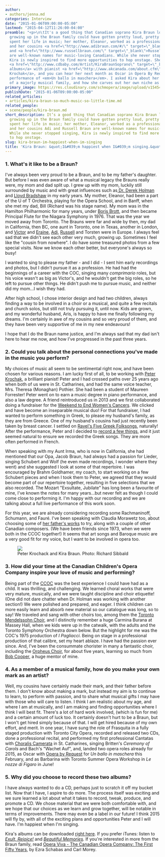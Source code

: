 ```yaml
---
author:
- authors/jenna.md
categories: Interview
date: "2015-01-06T09:00:00-05:00"
lastmod: "2015-04-12T11:26:00-04:00"
preamble: "<p>\n\tIt's a good thing that Canadian soprano Kira Braun loves music;
  growing up in the Braun family could have gotten pretty loud, pretty quickly. Kira
  spent her life in music; her mother, Eleanor, worked as a professional flautist
  and her cousins <a href=\"http://www.adibraun.com/#/\" target=\"_blank\">Adi</a>
  and <a href=\"http://www.russellbraun.com/\" target=\"_blank\">Russell Braun</a>
  are well-known names for music-loving Canadians. While she never stopped singing,
  Kira is newly inspired to find more opportunities to hop onstage. She has recorded
  <a href=\"http://www.cdbaby.com/Artist/KiraBraunSoprano\" target=\"_blank\">two
  albums</a> with pianist <a href=\"http://www.akcanada.com/about.cfm\" target=\"_blank\">Peter
  Krochak</a>, and you can hear her next month as Oscar in Opera By Request's upcoming
  performance of <em>Un ballo in maschera</em>. I asked Kira about her life as part
  of a majorly musical family, and how she carves out her own niche as a singer.\n</p>"
primary_image: https://res.cloudinary.com/schmopera/image/upload/v1545409169/media/webhook-uploads/1428851449772/KiraBraun.jpg.jpg
publishDate: "2015-01-06T09:00:00-05:00"
related_articles:
- articles/kira-braun-so-much-music-so-little-time.md
related_people:
- scene/people/kira-braun.md
short_description: It’s a good thing that Canadian soprano Kira Braun loves music;
  growing up in the Braun family could have gotten pretty loud, pretty quickly. Kira
  spent her life in music; her mother, Eleanor, worked as a professional flautist
  and her cousins Adi and Russell Braun are well-known names for music-loving Canadians.
  While she never stopped singing, Kira is newly inspired to find more opportunities
  to hop onstage.
slug: kira-braun-im-happiest-when-im-singing
title: 'Kira Braun: &quot;I&#039;m happiest when I&#039;m singing.&quot;'
---
```


<h3>1. What's it like to be a Braun?<br>
</h3>
<p>
	I've always been very proud to be a Braun, and to be my father's daughter. But before I was even aware of what a musical legacy the Brauns really were, my mom and dad split up. I grew up with my mom, luckily still surrounded by music and with great influences such as<a href="http://www.musiccentre.ca/node/37210/biography" target="_blank"> Dr. Derek Holman</a> and <a href="http://www.thecanadianencyclopedia.ca/en/article/lloyd-bradshaw-emc/" target="_blank">Lloyd Bradshaw</a> in my early years. My mother, Eleanor, had been a part of the U of T Orchestra, playing for the Opera School, and in Banff, when she met my dad, Bill (Richard was his stage name). My mom was in the Hamilton Philharmonic for many years, under <a href="http://borisbrott.com/default.html" target="_blank">Boris Brott</a>, and then became Principal Flute for the Niagara Symphony in 1976. That was the year we moved away from Toronto. The Brauns were far and wide by then, my dad in California, then BC, one aunt in Toronto, one in Texas, another in London, and <a href="http://www.thecanadianencyclopedia.ca/en/article/victor-braun-emc/" target="_blank">Victor</a> and <a href="http://www.music.utoronto.ca/faculty/faculty_members/instructors_s_to_z/Eraine_Schwing-Braun.htm" target="_blank">Eraine</a>, <a href="http://www.adibraun.com/#/" target="_blank">Adi</a>, <a href="http://www.russellbraun.com/" target="_blank">Russell</a> and Torsten were in Europe. I always feel sad that we didn't see each other very much, growing up. Sometimes I feel like the "cousin from nowhere". I do have some treasured photos from a few special visits. Now we know each other better, but everyone's always so busy!
</p>
<p>
	I wanted to sing to please my father - and I did - I sent him early recordings and photos, but I didn't pursue it as a profession. He had had the beginnings of a career with the COC, singing many <em>comprimario</em> roles, but his voice wasn't as big as Victor's, and he wouldn't get the big roles, so he left to pursue other things. He didn't push me to pursue music, and neither did my mom...I wish they had.
</p>
<p>
	After high school, I chose interior design and had two children, always finding a way to be involved in a choir or a musical, and quite a few recitals and church solos, but still not truly pursuing it, until now. Kids are grown, and my wonderful husband, Aris, is happy to have me finally following my dreams. I'm certainly in awe of my cousins and so very proud of them, and they have been very supportive of me in my new endeavours!
</p>
<p>
	I hope that I do the Braun name justice, and I'm always sad that my dad isn't here to hear me now, and how I've progressed in the past three years.
</p>
<h3>2. Could you talk about the personal connections you've made in the music you perform?</h3>
<p>
	My choices of music all seem to be sentimental right now, and have been chosen for various reasons. I am lucky first of all, to be working with <a href="http://www.akcanada.com/about.cfm" target="_blank">Peter Krochak</a>, a brilliant pianist! Peter and I had crossed paths over 25 years ago when both of us were in St. Catharines, and had the same voice teacher, Mrs. Theresa (Monaghan) Pothier. She had been a student of Maureen Forrester! Peter went on to earn a music degree in piano performance, and also a law degree. A friend reintroduced us in 2013 and we first collaborated doing a fundraiser for the <a href="http://www.endcancer.ca/index.html" target="_blank">Weekend to End Women's Cancers</a>. We clicked and have become an inseparable musical duo! For that fundraiser, I had wanted to perform something in Greek, to please my husband's family, as they are from Greece. One of my husband's cousins had just recently been taken by breast cancer. I settled on <a href="http://imslp.org/wiki/5_M%C3%A9lodies_populaires_grecques_%28Ravel,_Maurice%29" target="_blank">Ravel's Five Greek Folksongs</a>, naturally! After the performance, Peter and I decided to <a href="http://www.cdbaby.com/Artist/KiraBraunSoprano" target="_blank">record a few things</a>, and it just seemed natural to ensure we recorded the Greek songs. They are more often performed in French.
</p>
<p>
	When speaking with my Aunt Irma, who is now in California, she had mentioned that our Opa, Jacob Braun, had always had a passion for Lieder, singing Schubert and Wolf (he even made recordings, I wonder where they went) and she suggested I look at some of that repertoire. I was encouraged by Brahm Goldhamer, my coach, to start working on a few Schubert pieces and when I took them to Peter, we agreed that they would become part of our repertoire together, resulting in five selections that we also recorded. The Mozart "Exsultate, Jubilate" has long been a favourite of mine, I've known the notes for many years...but never felt as though I could come close to performing it. I'm happy with our recording and we are talking about a full live performance of this work soon.
</p>
<p>
	For this year, we are already considering recording some Rachmaninoff, Schumann, and Fauré. I've been speaking with Claudia Morawetz too, about choosing some of <a href="http://www.oskarmorawetz.com/Tabs/TabHome/index.php" target="_blank">her father's works</a> to try, along with a couple of other Canadian composers. (We have been friends since 1973, when we were both in the CCOC together!) It seems that art songs and Baroque music are a very good fit for my voice, but I want to be involved in opera too.
</p>
<figure data-type="image"><a href="https://res.cloudinary.com/schmopera/image/upload/v1545409169/media/webhook-uploads/1428851518086/KiraPeter.jpg"><img data-resize-src="http://lh3.googleusercontent.com/EKYy8VD72Lav4YWdLYp5xox9N3hl56H2mt3i1M6BIJSDIUlkkQRH43GD1yYrUCqEuQ5DWlG8WNGOY1FCbZJXNOXyYxLT" src="http://lh3.googleusercontent.com/EKYy8VD72Lav4YWdLYp5xox9N3hl56H2mt3i1M6BIJSDIUlkkQRH43GD1yYrUCqEuQ5DWlG8WNGOY1FCbZJXNOXyYxLT=s1200"></a><figcaption>Peter Krochack and Kira Braun. Photo: Richard Sibbald</figcaption></figure>
<h3></h3>
<h3>3. How did your time at the Canadian Children's Opera Company inspire your love of music and performing?</h3>
<p>
	Being part of the <a href="http://www.canadianchildrensopera.com/" target="_blank">CCOC</a> was the best experience I could have had as a child. It was thrilling, and challenging. We learned choral works that were very mature, musically, and we were taught discipline and choir etiquette! (One did not dare chatter when Dr. Holman was working with another section!) We were polished and prepared, and eager. I think children can more easily learn and absorb new material so our catalogue was long, so to say! We traveled and sang with other choirs too, among them the <a href="http://www.tmchoir.org/" target="_blank">Toronto Mendelssohn Choir</a>, and I distinctly remember a huge Carmina Burana at Massey Hall, when we kids were up in the catwalk, with the adults and the Toronto Symphony Orchestra down below. But the highlight for me was the COC's 1975 production of <em>I Pagliacci</em>. Being on stage in a professional production of that calibre, set my heart ablaze. I have had the passion ever since. And, I've been the consummate chorister in many a fantastic choir, including the <a href="http://www.orpheuschoirtoronto.com/" target="_blank">Orpheus Choir</a>, for about five years, learning so much from <a href="http://www.thecanadianencyclopedia.ca/en/article/robert-cooper-emc/" target="_blank">Bob Cooper</a>, a huge mentor of mine.
</p>
<h3>4. As a member of a musical family, how do you make your own mark as an artist?</h3>
<p>
	Well, my cousins have certainly made their mark, and their father before them. I don't know about making a mark, but instead my aim is to continue to learn, to perform with passion, and to share what musical gifts I may have with those who will care to listen. I think I am realistic about my age, and where I am at musically, and I am making and finding opportunities where I think I will best fit. There's a lot of hard work involved, (which is fun for me) and a certain amount of luck too. It certainly doesn't hurt to be a Braun, but I won't get hired simply because of that. I will get hired because of my own effort, and merit. In one year, I have sung the role of Frasquita in a fully staged production with Toronto City Opera, recorded and released two CDs, done a professional recital, and performed my first professional Cantatas with <a href="http://www.choraliscamerata.com/" target="_blank">Choralis Camerata</a> in St. Catharines, singing Britten's <em>Ceremony of Carols</em> and Bach's "Wachet Auf", and, landed two opera roles already for 2015, as Oscar with <a href="http://operabyrequest.ca/wordpress/" target="_blank">Opera by Request</a> for <em>Un ballo in maschera</em> this February, and as Barbarina with Toronto Summer Opera Workshop in <em>Le nozze di Figaro</em> in June!
</p>
<h3>5. Why did you choose to record these two albums?</h3>
<p>
	I have always wanted to do a CD, perhaps just to scratch it off my bucket list. Now that I have, I aspire to do more. The process itself was exciting and we sure learned a lot about what it takes to record, tweak, produce, and promote a CD. We chose material that we were both comfortable with, and we hope that our choices as we learn and grow together, will be notable in terms of improvements. There may even be a label in our future! I think 2015 will fly by, with all of the exciting plans and opportunities Peter and I will have. I'm happiest when I'm singing.
</p>
<p class="intro">
	Kira's albums can be downloaded <a href="http://www.cdbaby.com/Artist/KiraBraunSoprano" target="_blank">right here</a>. If you prefer iTunes: listen to <a href="https://itunes.apple.com/ca/album/exult-rejoice!/id939010619" target="_blank"><em>Exult, Rejoice!</em></a> and <em><a href="https://itun.es/ca/KOvw0" target="_blank">Beautiful Memories</a>. </em>If you're interested in more from the Braun family, read <a href="http://www.amazon.ca/Opera-Viva-Canadian-Company-First/dp/1550023462" target="_blank">Opera Viva - The Canadian Opera Company: The First Fifty Years</a>, by Ezra Schabas and Carl Morey.
</p>
